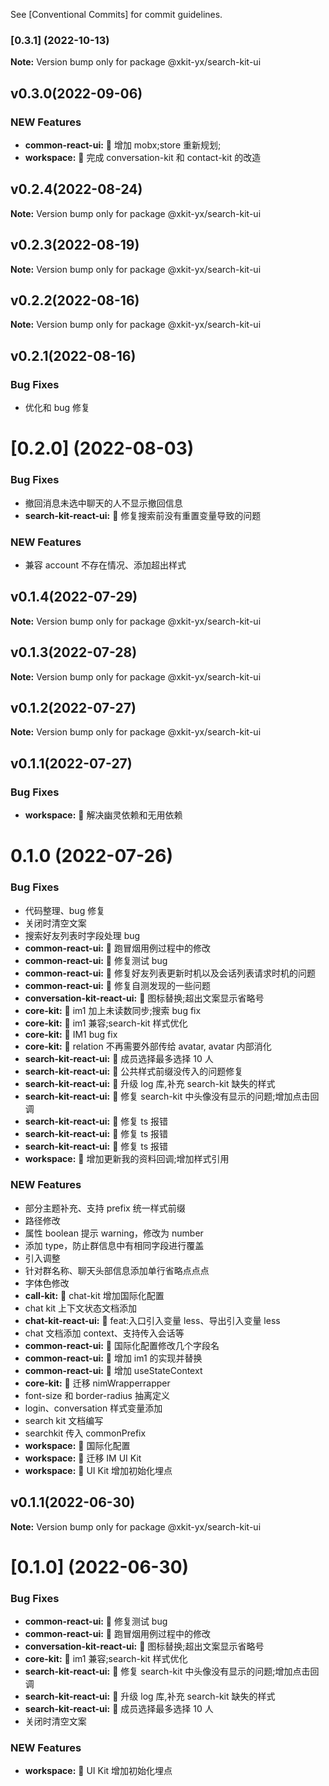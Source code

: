 


See [Conventional Commits] for commit guidelines.

### [0.3.1] (2022-10-13)

**Note:** Version bump only for package @xkit-yx/search-kit-ui

## v0.3.0(2022-09-06)

### NEW Features

- **common-react-ui:** 🎸 增加 mobx;store 重新规划;
- **workspace:** 🎸 完成 conversation-kit 和 contact-kit 的改造

## v0.2.4(2022-08-24)

**Note:** Version bump only for package @xkit-yx/search-kit-ui

## v0.2.3(2022-08-19)

**Note:** Version bump only for package @xkit-yx/search-kit-ui

## v0.2.2(2022-08-16)

**Note:** Version bump only for package @xkit-yx/search-kit-ui

## v0.2.1(2022-08-16)

### Bug Fixes

- 优化和 bug 修复

# [0.2.0] (2022-08-03)

### Bug Fixes

- 撤回消息未选中聊天的人不显示撤回信息
- **search-kit-react-ui:** 🐛 修复搜索前没有重置变量导致的问题

### NEW Features

- 兼容 account 不存在情况、添加超出样式

## v0.1.4(2022-07-29)

**Note:** Version bump only for package @xkit-yx/search-kit-ui

## v0.1.3(2022-07-28)

**Note:** Version bump only for package @xkit-yx/search-kit-ui

## v0.1.2(2022-07-27)

**Note:** Version bump only for package @xkit-yx/search-kit-ui

## v0.1.1(2022-07-27)

### Bug Fixes

- **workspace:** 🐛 解决幽灵依赖和无用依赖

# 0.1.0 (2022-07-26)

### Bug Fixes

- 代码整理、bug 修复
- 关闭时清空文案
- 搜索好友列表时字段处理 bug
- **common-react-ui:** 🐛 跑冒烟用例过程中的修改
- **common-react-ui:** 🐛 修复测试 bug
- **common-react-ui:** 🐛 修复好友列表更新时机以及会话列表请求时机的问题
- **common-react-ui:** 🐛 修复自测发现的一些问题
- **conversation-kit-react-ui:** 🐛 图标替换;超出文案显示省略号
- **core-kit:** 🐛 im1 加上未读数同步;搜索 bug fix
- **core-kit:** 🐛 im1 兼容;search-kit 样式优化
- **core-kit:** 🐛 IM1 bug fix
- **core-kit:** 🐛 relation 不再需要外部传给 avatar, avatar 内部消化
- **search-kit-react-ui:** 🐛 成员选择最多选择 10 人
- **search-kit-react-ui:** 🐛 公共样式前缀没传入的问题修复
- **search-kit-react-ui:** 🐛 升级 log 库,补充 search-kit 缺失的样式
- **search-kit-react-ui:** 🐛 修复 search-kit 中头像没有显示的问题;增加点击回调
- **search-kit-react-ui:** 🐛 修复 ts 报错
- **search-kit-react-ui:** 🐛 修复 ts 报错
- **search-kit-react-ui:** 🐛 修复 ts 报错
- **workspace:** 🐛 增加更新我的资料回调;增加样式引用

### NEW Features

- 部分主题补充、支持 prefix 统一样式前缀
- 路径修改
- 属性 boolean 提示 warning，修改为 number
- 添加 type，防止群信息中有相同字段进行覆盖
- 引入调整
- 针对群名称、聊天头部信息添加单行省略点点点
- 字体色修改
- **call-kit:** 🎸 chat-kit 增加国际化配置
- chat kit 上下文状态文档添加
- **chat-kit-react-ui:** 🎸 feat:入口引入变量 less、导出引入变量 less
- chat 文档添加 context、支持传入会话等
- **common-react-ui:** 🎸 国际化配置修改几个字段名
- **common-react-ui:** 🎸 增加 im1 的实现并替换
- **common-react-ui:** 🎸 增加 useStateContext
- **core-kit:** 🎸 迁移 nimWrapperrapper
- font-size 和 border-radius 抽离定义
- login、conversation 样式变量添加
- search kit 文档编写
- searchkit 传入 commonPrefix
- **workspace:** 🎸 国际化配置
- **workspace:** 🎸 迁移 IM UI Kit
- **workspace:** 🎸 UI Kit 增加初始化埋点

## v0.1.1(2022-06-30)

**Note:** Version bump only for package @xkit-yx/search-kit-ui

# [0.1.0] (2022-06-30)

### Bug Fixes

- **common-react-ui:** 🐛 修复测试 bug
- **common-react-ui:** 🐛 跑冒烟用例过程中的修改
- **conversation-kit-react-ui:** 🐛 图标替换;超出文案显示省略号
- **core-kit:** 🐛 im1 兼容;search-kit 样式优化
- **search-kit-react-ui:** 🐛 修复 search-kit 中头像没有显示的问题;增加点击回调
- **search-kit-react-ui:** 🐛 升级 log 库,补充 search-kit 缺失的样式
- **search-kit-react-ui:** 🐛 成员选择最多选择 10 人
- 关闭时清空文案

### NEW Features

- **workspace:** 🎸 UI Kit 增加初始化埋点
